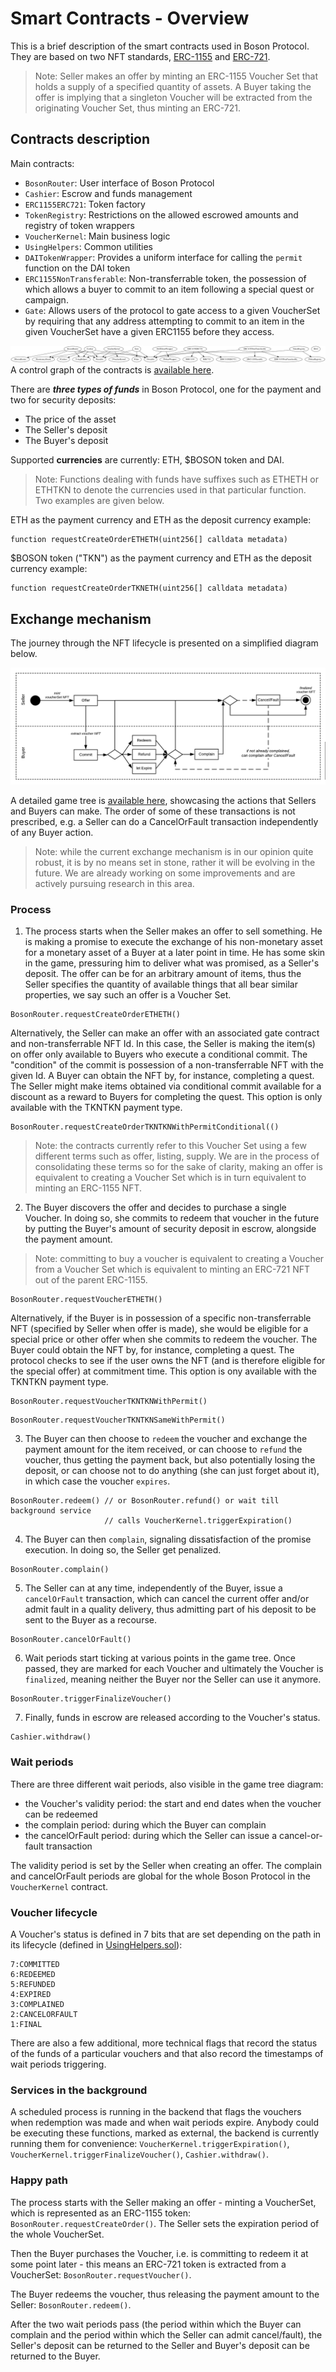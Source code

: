 # Smart Contracts - Overview

This is a brief description of the smart contracts used in Boson Protocol. They 
are based on two NFT standards, 
[ERC-1155](https://eips.ethereum.org/EIPS/eip-1155) and 
[ERC-721](https://eips.ethereum.org/EIPS/eip-721).  

> Note: Seller makes an offer by minting an ERC-1155 Voucher Set that holds a 
> supply of a specified quantity of assets. A Buyer taking the offer is implying 
> that a singleton Voucher will be extracted from the originating Voucher Set, 
> thus minting an ERC-721.

## Contracts description

Main contracts:  
* `BosonRouter`: User interface of Boson Protocol  
* `Cashier`: Escrow and funds management  
* `ERC1155ERC721`: Token factory  
* `TokenRegistry`: Restrictions on the allowed escrowed amounts and registry of token wrappers
* `VoucherKernel`: Main business logic  
* `UsingHelpers`: Common utilities
* `DAITokenWrapper`: Provides a uniform interface for calling the `permit `function on the DAI token
* `ERC1155NonTransferable`: Non-transferrable token, the possession of which allows a buyer to commit to an item following a special quest or campaign.
* `Gate`: Allows users of the protocol to gate access to a given VoucherSet by requiring that any address attempting to commit to an item in the given VoucherSet have a given ERC1155 before they access.

![Boson Protocol inheritance tree](../assets/bosonprotocol-inheritance.png)  
A control graph of the contracts is 
[available here](../assets/bosonprotocol-graph.png). 

There are ***three types of funds*** in Boson Protocol, one for the payment and 
two for security deposits:  
* The price of the asset  
* The Seller's deposit  
* The Buyer's deposit  

Supported **currencies** are currently: ETH, $BOSON token and DAI.
> Note: Functions dealing with funds have suffixes such as ETHETH or ETHTKN to 
> denote the currencies used in that particular function. Two examples are given 
> below.  

ETH as the payment currency and ETH as the deposit currency example:  
```solidity
function requestCreateOrderETHETH(uint256[] calldata metadata)
```

$BOSON token ("TKN") as the payment currency and ETH as the deposit currency 
example:  
```solidity
function requestCreateOrderTKNETH(uint256[] calldata metadata)
```

## Exchange mechanism  

The journey through the NFT lifecycle is presented on a simplified diagram 
below.  

![Simplified exchange mechanism](../assets/exchange-diagram-simplified.png)  

A detailed game tree is [available here](../assets/exchange-diagram.png), 
showcasing the actions that Sellers and Buyers can make. The order of some of 
these transactions is not prescribed, e.g. a Seller can do a CancelOrFault 
transaction independently of any Buyer action.  

> Note: while the current exchange mechanism is in our opinion quite robust, it 
> is by no means set in stone, rather it will be evolving in the future. We are 
> already working on some improvements and are actively pursuing research in 
> this area.  

### Process

1. The process starts when the Seller makes an offer to sell something. He is 
   making a promise to execute the exchange of his non-monetary asset for a 
   monetary asset of a Buyer at a later point in time. He has some skin in the 
   game, pressuring him to deliver what was promised, as a Seller's deposit. 
   The offer can be for an arbitrary amount of items, thus the Seller specifies 
   the quantity of available things that all bear similar properties, we say 
   such an offer is a Voucher Set.  

```solidity
BosonRouter.requestCreateOrderETHETH()  
```
   
   Alternatively, the Seller can make an offer with an associated gate contract and
   non-transferrable NFT Id. In this case, the Seller is making the item(s) on offer
   only available to Buyers who execute a conditional commit. The "condition" of
   the commit is possession of a non-transferrable NFT with the given Id. A Buyer
   can obtain the NFT by, for instance, completing a quest. The Seller might make items
   obtained via conditional commit available for a discount as a reward to Buyers for
   completing the quest. This option is only available with the TKNTKN payment type.

```solidity
BosonRouter.requestCreateOrderTKNTKNWithPermitConditional(()  
```

> Note: the contracts currently refer to this Voucher Set using a few different
> terms such as offer, listing, supply. We are in the process of consolidating
> these terms so for the sake of clarity, making an offer is equivalent to 
> creating a Voucher Set which is in turn equivalent to minting an ERC-1155 NFT.



2. The Buyer discovers the offer and decides to purchase a single Voucher. 
   In doing so, she commits to redeem that voucher in the future by putting the 
   Buyer's amount of security deposit in escrow, alongside the payment amount.

> Note: committing to buy a voucher is equivalent to creating a Voucher from a 
> Voucher Set which is equivalent to minting an ERC-721 NFT out of the parent 
> ERC-1155.
  
```solidity
BosonRouter.requestVoucherETHETH()  
```

   Alternatively, if the Buyer is in possession of a specific non-transferrable NFT
   (specified by Seller when offer is made), she would be eligible for a special 
   price or other offer when she commits to redeem the voucher. The Buyer could obtain
   the NFT by, for instance, completing a quest. The protocol checks to see if the user
   owns the NFT (and is therefore eligible for the special offer) at commitment time.
   This option is ony available with the TKNTKN payment type.

```solidity
BosonRouter.requestVoucherTKNTKNWithPermit()  
```

```solidity
BosonRouter.requestVoucherTKNTKNSameWithPermit()  
```

3. The Buyer can then choose to `redeem` the voucher and exchange the payment 
   amount for the item received, or can choose to `refund` the voucher, thus 
   getting the payment back, but also potentially losing the deposit, or can 
   choose not to do anything (she can just forget about it), in which case the 
   voucher `expires`.

```solidity
BosonRouter.redeem() // or BosonRouter.refund() or wait till background service 
                     // calls VoucherKernel.triggerExpiration()  
```

4. The Buyer can then `complain`, signaling dissatisfaction of the promise 
   execution. In doing so, the Seller get penalized.
     
```solidity
BosonRouter.complain()  
```

5. The Seller can at any time, independently of the Buyer, issue a 
   `cancelOrFault` transaction, which can cancel the current offer and/or admit 
   fault in a quality delivery, thus admitting part of his deposit to be sent to 
   the Buyer as a recourse.  

```solidity
BosonRouter.cancelOrFault()  
```

6. Wait periods start ticking at various points in the game tree. Once passed, 
   they are marked for each Voucher and ultimately the Voucher is `finalized`,
   meaning neither the Buyer nor the Seller can use it anymore.  

```solidity
BosonRouter.triggerFinalizeVoucher()  
```

7. Finally, funds in escrow are released according to the Voucher's status.   

```solidity
Cashier.withdraw()  
```

### Wait periods
  
There are three different wait periods, also visible in the game tree diagram:  
* the Voucher's validity period: the start and end dates when the voucher can be 
  redeemed  
* the complain period: during which the Buyer can complain  
* the cancelOrFault period: during which the Seller can issue a cancel-or-fault 
  transaction

The validity period is set by the Seller when creating an offer. The complain 
and cancelOrFault periods are global for the whole Boson Protocol in 
the `VoucherKernel` contract.  

### Voucher lifecycle  

A Voucher's status is defined in 7 bits that are set depending on the path in 
its lifecycle (defined in 
[UsingHelpers.sol](https://github.com/bosonprotocol/bsn-core-prototype/blob/master/contracts/UsingHelpers.sol#L47)):  

```
7:COMMITTED  
6:REDEEMED  
5:REFUNDED   
4:EXPIRED  
3:COMPLAINED  
2:CANCELORFAULT  
1:FINAL  
```

There are also a few additional, more technical flags that record the status of 
the funds of a particular vouchers and that also record the timestamps of wait 
periods triggering.  

### Services in the background
  
A scheduled process is running in the backend that flags the vouchers when 
redemption was made and when wait periods expire. Anybody could be executing 
these functions, marked as external, the backend is currently running them for 
convenience: `VoucherKernel.triggerExpiration()`, 
`VoucherKernel.triggerFinalizeVoucher()`, `Cashier.withdraw()`.  

### Happy path

The process starts with the Seller making an offer - minting a VoucherSet, which 
is represented as an ERC-1155 token: `BosonRouter.requestCreateOrder()`. The 
Seller sets the expiration period of the whole VoucherSet.  

Then the Buyer purchases the Voucher, i.e. is committing to redeem it at some 
point later - this means an ERC-721 token is extracted from a VoucherSet: 
`BosonRouter.requestVoucher()`.  

The Buyer redeems the voucher, thus releasing the payment amount to the Seller: 
`BosonRouter.redeem()`.  

After the two wait periods pass (the period within which the Buyer can complain 
and the period within which the Seller can admit cancel/fault), the Seller's 
deposit can be returned to the Seller and Buyer's deposit can be returned to the 
Buyer.
